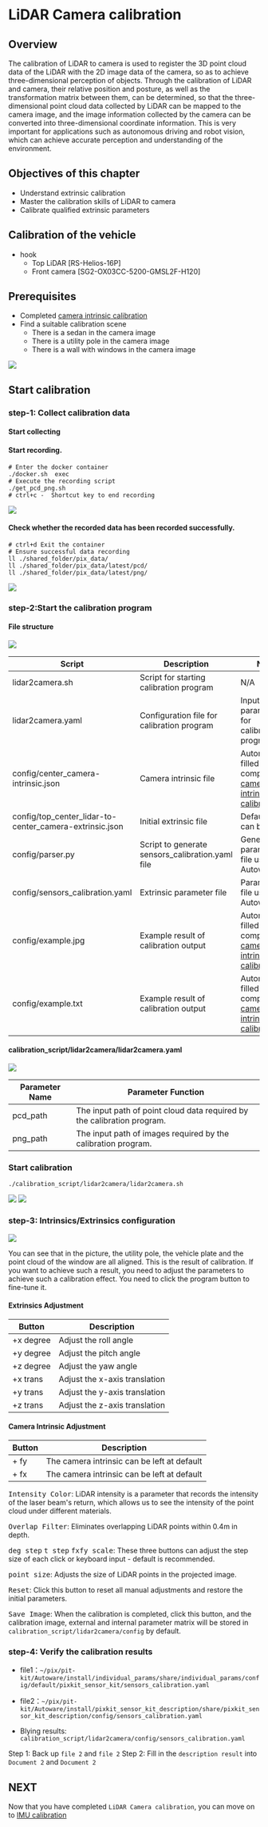 # LiDAR Camera calibration

## Overview

The calibration of LiDAR to camera is used to register the 3D point cloud data of the LiDAR with the 2D image data of the camera, so as to achieve three-dimensional perception of objects. Through the calibration of LiDAR and camera, their relative position and posture, as well as the transformation matrix between them, can be determined, so that the three-dimensional point cloud data collected by LiDAR can be mapped to the camera image, and the image information collected by the camera can be converted into three-dimensional coordinate information. This is very important for applications such as autonomous driving and robot vision, which can achieve accurate perception and understanding of the environment.

## Objectives of this chapter

- Understand extrinsic calibration
- Master the calibration skills of LiDAR to camera
- Calibrate qualified extrinsic parameters

## Calibration of the vehicle
- hook 
    - Top LiDAR [RS-Helios-16P]
    - Front camera [SG2-OX03CC-5200-GMSL2F-H120]

## Prerequisites

- Completed [camera intrinsic calibration](./camera-intrisics-calibration.md)
- Find a suitable calibration scene
    - There is a sedan in the camera image
    - There is a utility pole in the camera image
    - There is a wall with windows in the camera image

![](./image/lidar2camera/cali_result.jpg)

## Start calibration

### step-1: Collect calibration data
#### Start collecting

#### Start recording.
```shell
# Enter the docker container
./docker.sh  exec
# Execute the recording script
./get_pcd_png.sh
# ctrl+c -  Shortcut key to end recording
```
![](./image/lidar2camera/get_pcd_png1.gif)

#### Check whether the recorded data has been recorded successfully.
```shell
# ctrl+d Exit the container
# Ensure successful data recording
ll ./shared_folder/pix_data/
ll ./shared_folder/pix_data/latest/pcd/
ll ./shared_folder/pix_data/latest/png/
```
![](./image/lidar2camera/check_calibration_data.gif)

### step-2:Start the calibration program
#### File structure

![](./image/lidar2camera/file_structure.jpg)

| Script | Description | Note |
| --- | --- | --- |
| lidar2camera.sh | Script for starting calibration program | N/A |
| lidar2camera.yaml | Configuration file for calibration program | Input parameters for calibration program |
| config/center\_camera-intrinsic.json | Camera intrinsic file | Automatically filled in after completing [camera intrinsic calibration](./camera-intrisics-calibration.md) |
| config/top\_center\_lidar-to-center\_camera-extrinsic.json | Initial extrinsic file | Default value can be used |
| config/parser.py | Script to generate sensors\_calibration.yaml file | Generates parameter file usable by Autoware |
| config/sensors\_calibration.yaml | Extrinsic parameter file | Parameter file usable by Autoware |
| config/example.jpg | Example result of calibration output | Automatically filled in after completing [camera intrinsic calibration](./camera-intrisics-calibration.md) |
| config/example.txt | Example result of calibration output | Automatically filled in after completing [camera intrinsic calibration](./camera-intrisics-calibration.md) |

#### calibration_script/lidar2camera/lidar2camera.yaml 

![](./image/lidar2camera/configuration_file.jpg)

| Parameter Name | Parameter Function |
| --- | --- |
| pcd\_path | The input path of point cloud data required by the calibration program. |
| png\_path | The input path of images required by the calibration program. |


### Start calibration

```shell
./calibration_script/lidar2camera/lidar2camera.sh
```
![](./image/lidar2camera/lidar2camra1.gif)
![](./image/lidar2camera/lidar2camera2.gif)


### step-3: Intrinsics/Extrinsics configuration
![](./image/lidar2camera/cali_result.jpg)

You can see that in the picture, the utility pole, the vehicle plate and the point cloud of the window are all aligned. This is the result of calibration. If you want to achieve such a result, you need to adjust the parameters to achieve such a calibration effect. You need to click the program button to fine-tune it.

#### Extrinsics Adjustment

| Button | Description |
| --- | --- |
| +x degree | Adjust the roll angle |
| +y degree | Adjust the pitch angle |
| +z degree | Adjust the yaw angle |
| +x trans | Adjust the x-axis translation |
| +y trans | Adjust the y-axis translation |
| +z trans | Adjust the z-axis translation |

#### Camera Intrinsic Adjustment

| Button | Description |
| --- | --- |
| \+ fy | The camera intrinsic can be left at default |
| \+ fx | The camera intrinsic can be left at default |

<kbd>Intensity Color</kbd>: LiDAR intensity is a parameter that records the intensity of the laser beam's return, which allows us to see the intensity of the point cloud under different materials.

<kbd>Overlap Filter</kbd>: Eliminates overlapping LiDAR points within 0.4m in depth.

<kbd>deg step</kbd> <kbd>t step</kbd> <kbd>fxfy scale</kbd>: These three buttons can adjust the step size of each click or keyboard input - default is recommended.

<kbd>point size</kbd>: Adjusts the size of LiDAR points in the projected image.

<kbd>Reset</kbd>: Click this button to reset all manual adjustments and restore the initial parameters.

<kbd>Save Image</kbd>: When the calibration is completed, click this button, and the calibration image, external and internal parameter matrix will be stored in `calibration_script/lidar2camera/config` by default.

### step-4: Verify the calibration results
- file1：`~/pix/pit-kit/Autoware/install/individual_params/share/individual_params/config/default/pixkit_sensor_kit/sensors_calibration.yaml`
- file2：`~/pix/pit-kit/Autoware/install/pixkit_sensor_kit_description/share/pixkit_sensor_kit_description/config/sensors_calibration.yaml`

- Blying results: `calibration_script/lidar2camera/config/sensors_calibration.yaml`


Step 1: Back up `file 2` and `file 2`
Step 2: Fill in the `description result` into `Document 2` and `Document 2`

## NEXT
Now that you have completed `LiDAR Camera calibration`, you can move on to [IMU calibration](./IMU-calibration.md)